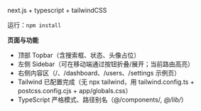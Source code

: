 next.js + typescript + tailwindCSS

运行：`npm install`

**页面与功能**
- 顶部 Topbar（含搜索框、状态、头像占位）
- 左侧 Sidebar（可在移动端通过按钮折叠/展开；当前路由高亮）
- 右侧内容区（/、/dashboard、/users、/settings 示例页）
- Tailwind 已配置完成（无 npx tailwind，用 tailwind.config.ts + postcss.config.cjs + app/globals.css）
- TypeScript 严格模式、路径别名（@/components/*, @/lib/*）
